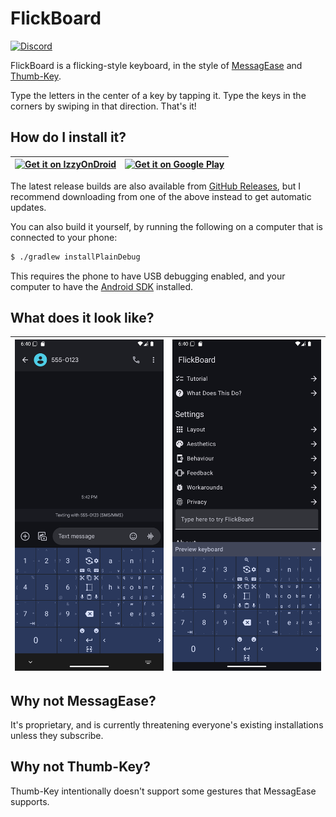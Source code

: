 # FlickBoard

[![Discord](https://img.shields.io/discord/1207841722327896104?logo=discord&logoColor=white&label=chat%20on%20discord)](https://discord.gg/tVp8MGaeUr)

FlickBoard is a flicking-style keyboard, in the style of [MessagEase] and [Thumb-Key].

Type the letters in the center of a key by tapping it. Type the keys in the corners by swiping in
that direction. That's it!

## How do I install it?

| <a href="https://android.izzysoft.de/repo/apk/se.nullable.flickboard"><img src="https://gitlab.com/IzzyOnDroid/repo/-/raw/master/assets/IzzyOnDroid.png" alt="Get it on IzzyOnDroid"/></a> | <a href="https://play.google.com/store/apps/details?id=se.nullable.flickboard"><img src="https://play.google.com/intl/en_us/badges/static/images/badges/en_badge_web_generic.png" alt="Get it on Google Play"/></a> |
|--------------------------------------------------------------------------------------------------------------------------------------------------------------------------------------------|---------------------------------------------------------------------------------------------------------------------------------------------------------------------------------------------------------------------|

The latest release builds are also available
from [GitHub Releases](https://github.com/nightkr/flickboard/releases), but I recommend downloading
from one of the above instead to get automatic updates.

You can also build it yourself, by running the following on a computer that is connected to your
phone:

```bash
$ ./gradlew installPlainDebug
```

This requires the phone to have USB debugging enabled, and your computer to have the [Android SDK]
installed.

## What does it look like?

| ![Screenshot of the keyboard in use](fastlane/metadata/android/en-US/images/phoneScreenshots/2.png) | ![Screenshot of settings panel](fastlane/metadata/android/en-US/images/phoneScreenshots/1.png) |
|-----------------------------------------------------------------------------------------------------|------------------------------------------------------------------------------------------------|

## Why not MessagEase?

It's proprietary, and is currently threatening everyone's existing installations unless they
subscribe.

## Why not Thumb-Key?

Thumb-Key intentionally doesn't support some gestures that MessagEase supports.

[MessagEase]: https://www.exideas.com/ME/index.php

[Thumb-Key]: https://github.com/dessalines/thumb-key

[Android SDK]: https://developer.android.com/studio
